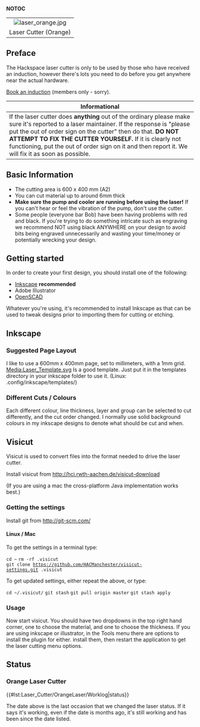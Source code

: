 __NOTOC__

|                                                               |
|:-------------------------------------------------------------:|
|           ![](laser_orange.jpg "laser_orange.jpg")            |
| <categorytree mode=pages>Laser Cutter (Orange)</categorytree> |

Preface
-------

The Hackspace laser cutter is only to be used by those who have received
an induction, however there's lots you need to do before you get
anywhere near the actual hardware.

[Book an induction](Laser_Cutter/OrangeLaser/Inductions "wikilink")
(members only - sorry).

| Informational                                                                                                                                                                                                                                                                                                                                                              |
|----------------------------------------------------------------------------------------------------------------------------------------------------------------------------------------------------------------------------------------------------------------------------------------------------------------------------------------------------------------------------|
| If the laser cutter does **anything** out of the ordinary please make sure it's reported to a laser maintainer. If the response is "please put the out of order sign on the cutter" then do that. **DO NOT ATTEMPT TO FIX THE CUTTER YOURSELF.** If it is clearly not functioning, put the out of order sign on it and then report it. We will fix it as soon as possible. |

Basic Information
-----------------

-   The cutting area is 600 x 400 mm (A2)
-   You can cut material up to around 6mm thick
-   **Make sure the pump and cooler are running before using the
    laser!** If you can't hear or feel the vibration of the pump, don't
    use the cutter.
-   Some people (everyone bar Bob) have been having problems with red
    and black. If you're trying to do something intricate such as
    engraving we recommend NOT using black ANYWHERE on your design to
    avoid bits being engraved unnecessarily and wasting your time/money
    or potentially wrecking your design.

Getting started
---------------

In order to create your first design, you should install one of the
following:

-   [Inkscape](Laser_Cutter#Inkscape "wikilink") **recommended**
-   Adobe Illustrator
-   [OpenSCAD](OpenSCAD#2D "wikilink")

Whatever you're using, it's recommended to install Inkscape as that can
be used to tweak designs prior to importing them for cutting or etching.

Inkscape
--------

### Suggested Page Layout

I like to use a 600mm x 400mm page, set to millimeters, with a 1mm grid.
[Media:Laser_Template.svg](Media:Laser_Template.svg "wikilink") Is a
good template. Just put it in the templates directory in your inkscape
folder to use it. (Linux: .config/inkscape/templates/)

### Different Cuts / Colours

Each different colour, line thickness, layer and group can be selected
to cut differently, and the cut order changed. I normally use solid
background colours in my inkscape designs to denote what should be cut
and when.

Visicut
-------

Visicut is used to convert files into the format needed to drive the
laser cutter.

Install visicut from <http://hci.rwth-aachen.de/visicut-download>

(If you are using a mac the cross-platform Java implementation works
best.)

### Getting the settings

Install git from <http://git-scm.com/>

#### Linux / Mac

To get the settings in a terminal type:

`cd ~`
`rm -rf .visicut`
`git clone `[`https://github.com/HACManchester/visicut-settings.git`](https://github.com/HACManchester/visicut-settings.git)` .visicut`

To get updated settings, either repeat the above, or type:

`cd ~/.visicut/`
`git stash`
`git pull origin master`
`git stash apply`

### Usage

Now start visicut. You should have two dropdowns in the top right hand
corner, one to choose the material, and one to choose the thickness. If
you are using inkscape or illustrator, in the Tools menu there are
options to install the plugin for either. install them, then restart the
application to get the laser cutting menu options.

Status
------

### Orange Laser Cutter

{{\#lst:Laser_Cutter/OrangeLaser/Worklog\|status}}

The date above is the last occasion that we changed the laser status. If
it says it's working, even if the date is months ago, it's still working
and has been since the date listed.